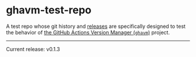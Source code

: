# ghavm-test-repo

A test repo whose git history and [releases][] are specifically designed to test
the behavior of [the GitHub Actions Version Manager (`ghavm`)][ghavm] project.

---

Current release: v0.1.3

[ghavm]: https://github.com/mccutchen/ghavm
[releases]: https://github.com/mccutchen/ghavm-test-repo/releases
